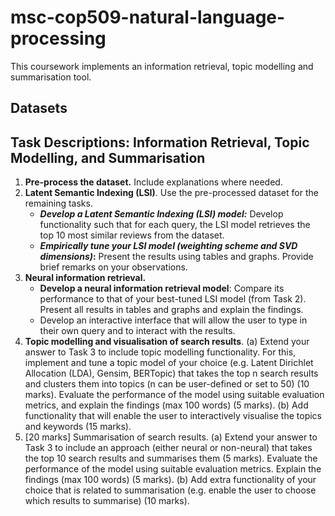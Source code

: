 # msc-cop509-natural-language-processing

 This coursework implements an information retrieval, topic modelling and summarisation tool. 
 
 ## Datasets

## Task Descriptions: Information Retrieval, Topic Modelling, and Summarisation

1. **Pre-process the dataset.** Include explanations where needed.
2. **Latent Semantic Indexing (LSI)**. Use the pre-processed dataset for the remaining tasks.
   - **_Develop a Latent Semantic Indexing (LSI) model:_** Develop functionality such that for each query, the LSI model retrieves the top 10 most similar reviews from the dataset.
   - **_Empirically tune your LSI model (weighting scheme and SVD dimensions)_:** Present the results using tables and graphs. Provide brief remarks on your observations. 
3.  **Neural information retrieval.**
    - **Develop a neural information retrieval model**: Compare its performance to that of your best-tuned LSI model (from Task 2). Present all results in tables and graphs and explain the findings.
    - Develop an interactive interface that will allow the user to type in their own query and to interact with
the results.
5. **Topic modelling and visualisation of search results**.
(a) Extend your answer to Task 3 to include topic modelling functionality. For this, implement and tune a topic model of your choice (e.g. Latent Dirichlet Allocation (LDA), Gensim, BERTopic) that takes the top n search results and clusters them into topics (n can be user-defined or set to 50) (10 marks). Evaluate the performance of the model using suitable evaluation metrics, and explain the findings (max 100 words) (5 marks).
(b) Add functionality that will enable the user to interactively visualise the topics and keywords (15 marks).
6. [20 marks] Summarisation of search results.
(a) Extend your answer to Task 3 to include an approach (either neural or non-neural) that takes the top 10 search results and summarises them (5 marks). Evaluate the performance of the model using suitable evaluation metrics. Explain the findings (max 100 words) (5 marks).
(b) Add extra functionality of your choice that is related to summarisation (e.g. enable the user to choose which results to summarise) (10 marks).

 
